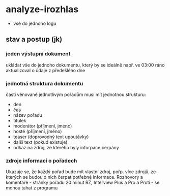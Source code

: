 # analyze-irozhlas

- vse do jednoho logu

## stav a postup (jk)
### jeden výstupní dokument
ukládat vše do jednoho dokumentu, který by se ideálně např. ve 03:00 ráno aktualizoval o údaje z předešlého dne
### jednotná struktura dokumentu
části věnované jednotlivým pořadům musí mít jednotnou strukturu:
  - den
  - čas
  - název pořadu
  - titulek
  - moderátor (příjmení, jméno)
  - hosté (příjmení, jméno)
  - teaser (doprovodný text upoutávky)
  - další text (pokud existuje)
  - odkaz na zdroj, ze kterého byly inforpace čerpány
 ### zdroje informací o pořadech
 Ukazuje se, že každý pořad bude mít vlastní zdroj, pořp. více zdrojů, ze kterých se budou o nich čerpat potřebné informace.
 Rozhovory a komentáře - stránky pořadu
 20 minut RŽ, Interview Plus a Pro a Proti - se mohou tahat z programu

